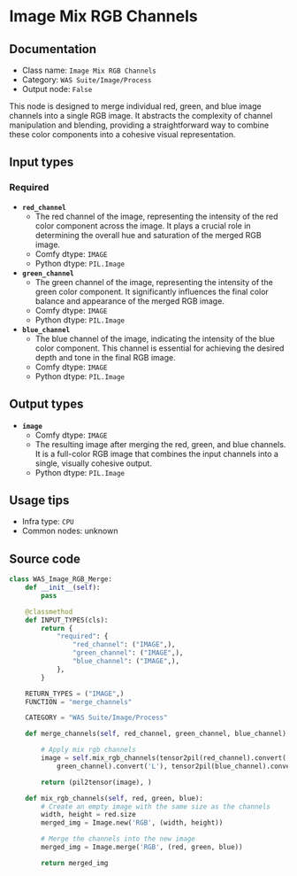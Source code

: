 # Image Mix RGB Channels
## Documentation
- Class name: `Image Mix RGB Channels`
- Category: `WAS Suite/Image/Process`
- Output node: `False`

This node is designed to merge individual red, green, and blue image channels into a single RGB image. It abstracts the complexity of channel manipulation and blending, providing a straightforward way to combine these color components into a cohesive visual representation.
## Input types
### Required
- **`red_channel`**
    - The red channel of the image, representing the intensity of the red color component across the image. It plays a crucial role in determining the overall hue and saturation of the merged RGB image.
    - Comfy dtype: `IMAGE`
    - Python dtype: `PIL.Image`
- **`green_channel`**
    - The green channel of the image, representing the intensity of the green color component. It significantly influences the final color balance and appearance of the merged RGB image.
    - Comfy dtype: `IMAGE`
    - Python dtype: `PIL.Image`
- **`blue_channel`**
    - The blue channel of the image, indicating the intensity of the blue color component. This channel is essential for achieving the desired depth and tone in the final RGB image.
    - Comfy dtype: `IMAGE`
    - Python dtype: `PIL.Image`
## Output types
- **`image`**
    - Comfy dtype: `IMAGE`
    - The resulting image after merging the red, green, and blue channels. It is a full-color RGB image that combines the input channels into a single, visually cohesive output.
    - Python dtype: `PIL.Image`
## Usage tips
- Infra type: `CPU`
- Common nodes: unknown


## Source code
```python
class WAS_Image_RGB_Merge:
    def __init__(self):
        pass

    @classmethod
    def INPUT_TYPES(cls):
        return {
            "required": {
                "red_channel": ("IMAGE",),
                "green_channel": ("IMAGE",),
                "blue_channel": ("IMAGE",),
            },
        }

    RETURN_TYPES = ("IMAGE",)
    FUNCTION = "merge_channels"

    CATEGORY = "WAS Suite/Image/Process"

    def merge_channels(self, red_channel, green_channel, blue_channel):

        # Apply mix rgb channels
        image = self.mix_rgb_channels(tensor2pil(red_channel).convert('L'), tensor2pil(
            green_channel).convert('L'), tensor2pil(blue_channel).convert('L'))

        return (pil2tensor(image), )

    def mix_rgb_channels(self, red, green, blue):
        # Create an empty image with the same size as the channels
        width, height = red.size
        merged_img = Image.new('RGB', (width, height))

        # Merge the channels into the new image
        merged_img = Image.merge('RGB', (red, green, blue))

        return merged_img

```

